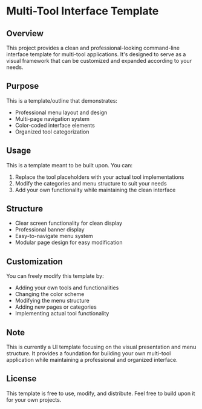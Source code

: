 # Multi-Tool Interface Template

## Overview
This project provides a clean and professional-looking command-line interface template for multi-tool applications. It's designed to serve as a visual framework that can be customized and expanded according to your needs.

## Purpose
This is a template/outline that demonstrates:
- Professional menu layout and design
- Multi-page navigation system
- Color-coded interface elements
- Organized tool categorization


## Usage
This is a template meant to be built upon. You can:
1. Replace the tool placeholders with your actual tool implementations
2. Modify the categories and menu structure to suit your needs
3. Add your own functionality while maintaining the clean interface

## Structure
- Clear screen functionality for clean display
- Professional banner display
- Easy-to-navigate menu system
- Modular page design for easy modification

## Customization
You can freely modify this template by:
- Adding your own tools and functionalities
- Changing the color scheme
- Modifying the menu structure
- Adding new pages or categories
- Implementing actual tool functionality

## Note
This is currently a UI template focusing on the visual presentation and menu structure. It provides a foundation for building your own multi-tool application while maintaining a professional and organized interface.

## License
This template is free to use, modify, and distribute. Feel free to build upon it for your own projects.
